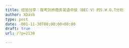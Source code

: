 ```yaml
---
title: 经验分享：我考剑桥商务英语中级（BEC V）的S.W.O.T分析
author: XDash
type: post
date: -001-11-30T00:00:00+00:00
draft: true
url: /?p=2130

---
```

